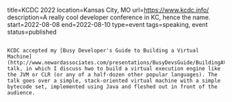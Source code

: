 title=KCDC 2022
location=Kansas City, MO
url=https://www.kcdc.info/
description=A really cool developer conference in KC, hence the name.
start=2022-08-08
end=2022-08-10
type=event
tags=speaking, event
status=published
~~~~~~

KCDC accepted my [Busy Developer's Guide to Building a Virtual Machine](http://www.newardassociates.com/presentations/BusyDevsGuide/BuildingAVirtualMachine.html) talk, in which I discuss hwo to build a virtual execution engine like the JVM or CLR (or any of a half-dozen other popular languages). The talk goes over a simple, stack-oriented virtual machine with a simple bytecode set, implemented using Java and fleshed out in front of the audience.